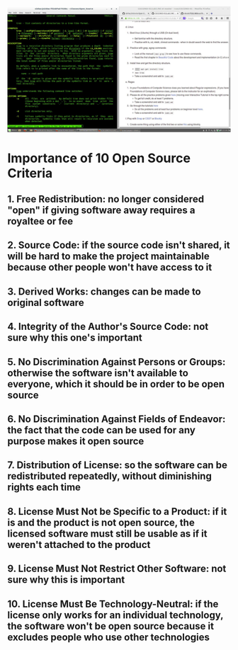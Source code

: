 ![My Picture](images/TreeScreenshot.jpg)
# Importance of 10 Open Source Criteria
## 1. Free Redistribution: no longer considered "open" if giving software away requires a royaltee or fee
## 2. Source Code: if the source code isn't shared, it will be hard to make the project maintainable because other people won't have access to it
## 3. Derived Works: changes can be made to original software
## 4. Integrity of the Author's Source Code: not sure why this one's important
## 5. No Discrimination Against Persons or Groups: otherwise the software isn't available to everyone, which it should be in order to be open source
## 6. No Discrimination Against Fields of Endeavor: the fact that the code can be used for any purpose makes it open source
## 7. Distribution of License: so the software can be redistributed repeatedly, without diminishing rights each time
## 8. License Must Not be Specific to a Product: if it is and the product is not open source, the licensed software must still be usable as if it weren't attached to the product
## 9. License Must Not Restrict Other Software: not sure why this is important
## 10. License Must Be Technology-Neutral: if the license only works for an individual technology, the software won't be open source because it excludes people who use other technologies